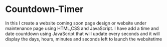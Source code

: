 # Countdown-Timer
In this I create a website coming soon page design or website under maintenance page using HTML,CSS and JavaScript. I have add a time and date countdown using JavaScript that will update every seconds and it will display the days, hours, minutes and seconds left to launch the websitetime 
